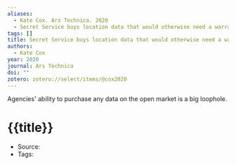 ```yaml
---
aliases:
  - Kate Cox. Ars Technica. 2020
  - Secret Service buys location data that would otherwise need a warrant
tags: []
title: Secret Service buys location data that would otherwise need a warrant
authors:
  - Kate Cox
year: 2020
journal: Ars Technica
doi: ""
zotero: zotero://select/items/@cox2020
---
```

<!-- START_ABSTRACT -->
Agencies' ability to purchase any data on the open market is a big loophole.
<!-- END_ABSTRACT -->

<!-- START_TEMPLATE -->
# {{title}}

- Source:
- Tags: 
<!-- END_TEMPLATE -->